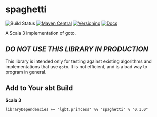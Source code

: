 # spaghetti

![Build Status](https://img.shields.io/github/workflow/status/NthPortal/spaghetti/Continuous%20Integration?logo=github&style=for-the-badge)
[![Maven Central](https://img.shields.io/maven-central/v/lgbt.princess/spaghetti_3?logo=apache-maven&style=for-the-badge)](https://mvnrepository.com/artifact/lgbt.princess/spaghetti)
[![Versioning](https://img.shields.io/badge/versioning-semver%202.0.0-blue.svg?style=for-the-badge)](http://semver.org/spec/v2.0.0.html)
[![Docs](https://www.javadoc.io/badge2/lgbt.princess/spaghetti_3/docs.svg?color=blue&style=for-the-badge)](https://www.javadoc.io/doc/lgbt.princess/spaghetti_3)

[comment]: <> ([![Coverage Status]&#40;https://img.shields.io/coveralls/github/NthPortal/spaghetti/main?logo=coveralls&style=for-the-badge&#41;]&#40;https://coveralls.io/github/NthPortal/spaghetti?branch=main&#41;)

A Scala 3 implementation of goto.

## ***DO NOT USE THIS LIBRARY IN PRODUCTION***

This library is intended only for testing against existing algorithms
and implementations that use `goto`. It is not efficient, and is a
bad way to program in general.

## Add to Your sbt Build

**Scala 3**

```sbtshell
libraryDependencies += "lgbt.princess" %% "spaghetti" % "0.1.0"
```
